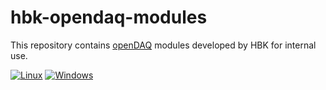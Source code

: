 # hbk-opendaq-modules

This repository contains [openDAQ][opendaq] modules developed by HBK for internal use.

[![Linux](https://github.com/hbkdaq/hbk-opendaq-modules/actions/workflows/build-linux.yml/badge.svg)](https://github.com/hbkdaq/hbk-opendaq-modules/actions/workflows/build-linux.yml) [![Windows](https://github.com/hbkdaq/hbk-opendaq-modules/actions/workflows/build-windows.yml/badge.svg)](https://github.com/hbkdaq/hbk-opendaq-modules/actions/workflows/build-windows.yml)

[opendaq]: https://opendaq.com/
